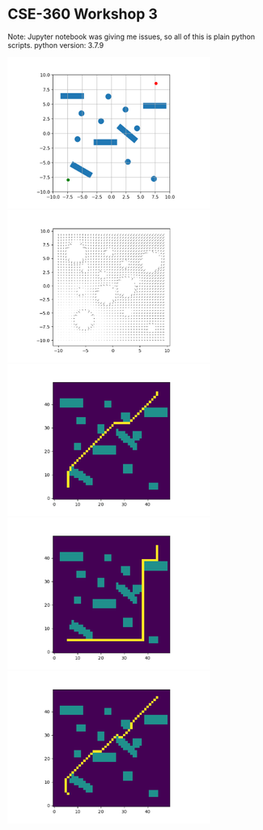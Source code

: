 # CSE-360 Workshop 3

Note: Jupyter notebook was giving me issues, so all of this is plain python scripts.
python version: 3.7.9



<span><img src="images/Figure_1.png" alt="drawing" width="400"/></span>
<span><img src="images/Figure_5.png" alt="drawing" width="400"/></span>
<span><img src="images/Figure_2.png" alt="drawing" width="400"/></span>
<span><img src="images/Figure_3.png" alt="drawing" width="400"/></span>
<span><img src="images/Figure_4.png" alt="drawing" width="400"/></span>
